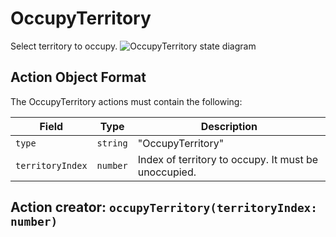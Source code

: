 

# OccupyTerritory
Select territory to occupy.
![OccupyTerritory state diagram](actions/occupyterritory.svg)
  

## Action Object Format
The OccupyTerritory actions must contain the following:

Field        | Type       | Description
------------ | ---------- | -----------
`type`     | `string` | "OccupyTerritory"
`territoryIndex` | `number` | Index of territory to occupy. It must be unoccupied.


## Action creator: `occupyTerritory(territoryIndex: number)`

  
  